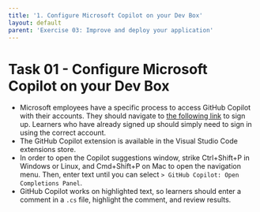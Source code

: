 ```yaml
---
title: '1. Configure Microsoft Copilot on your Dev Box'
layout: default
parent: 'Exercise 03: Improve and deploy your application'
---
```


# Task 01 - Configure Microsoft Copilot on your Dev Box

- Microsoft employees have a specific process to access GitHub Copilot with their accounts. They should navigate to [the following link](https://aka.ms/copilot) to sign up. Learners who have already signed up should simply need to sign in using the correct account.
- The GitHub Copilot extension is available in the Visual Studio Code extensions store.
- In order to open the Copilot suggestions window, strike Ctrl+Shift+P in Windows or Linux, and Cmd+Shift+P on Mac to open the navigation menu. Then, enter text until you can select `> GitHub Copilot: Open Completions Panel`.
- GitHub Copilot works on highlighted text, so learners should enter a comment in a `.cs` file, highlight the comment, and review results.
